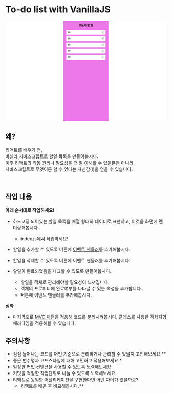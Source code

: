 # To-do list with VanillaJS

![project image](images/vanilla-todo.jpeg)

## 왜?

리액트를 배우기 전, <br/>
바닐라 자바스크립트로 할일 목록을 만들어봅시다. <br/>
이후 리액트의 작동 원리나 필요성을 더 잘 이해할 수 있을뿐만 아니라 <br/>
자바스크립트로 무엇이든 할 수 있다는 자신감(!)을 얻을 수 있습니다.

<br />

## 작업 내용

**아래 순서대로 작업하세요!**

- 하드코딩 되어있는 할일 목록을 배열 형태의 데이터로 표현하고, 이것을 화면에 렌더링해봅시다.

  - index.js에서 작업하세요!

- 할일을 추가할 수 있도록 버튼에 [이벤트 핸들러](https://www.w3schools.com/js/js_events.asp)를 추가해봅시다.

- 할일을 삭제할 수 있도록 버튼에 이벤트 핸들러를 추가해봅시다.
- 할일이 완료되었음을 체크할 수 있도록 만들어봅시다.
  - 할일을 객체로 관리해야할 필요성이 느껴집니다.
  - 객체의 프로퍼티에 완료여부를 나타낼 수 있는 속성을 추가합니다.
  - 버튼에 이벤트 핸들러를 추가해봅시다.

**심화**

- 마지막으로 [MVC 패턴](https://www.freecodecamp.org/news/mvc-architecture-what-is-a-model-view-controller-framework/)을 적용해 코드를 분리시켜봅시다. 클래스를 사용한 객체지향 패러다임을 적용해볼 수 있습니다.

## 주의사항

- 점점 늘어나는 코드를 어떤 기준으로 분리하거나 관리할 수 있을지 고민해보세요.\*\*
- 좋은 변수명과 코드스타일에 대해 고민하고 적용해보세요.\*
- 일정한 커밋 컨벤션을 사용할 수 있도록 노력해보세요.
- 커밋을 적절한 작업단위로 나눌 수 있도록 노력해보세요.
- 리액트로 동일한 어플리케이션을 구현한다면 어떤 차이가 있을까요?
  - 리액트를 배운 후 비교해봅시다.\*\*
